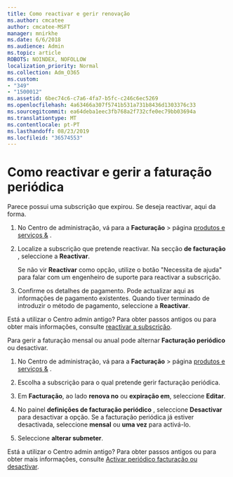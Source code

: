 ```yaml
---
title: Como reactivar e gerir renovação
ms.author: cmcatee
author: cmcatee-MSFT
manager: mnirkhe
ms.date: 6/6/2018
ms.audience: Admin
ms.topic: article
ROBOTS: NOINDEX, NOFOLLOW
localization_priority: Normal
ms.collection: Adm_O365
ms.custom:
- "349"
- "1500012"
ms.assetid: 6bec74c6-c7a6-4fa7-b5fc-c246c6ec5269
ms.openlocfilehash: 4a63466a307f5741b531a731b8436d1303376c33
ms.sourcegitcommit: ea64deba1eec3fb768a2f732cfe0ec79bb03694a
ms.translationtype: MT
ms.contentlocale: pt-PT
ms.lasthandoff: 08/23/2019
ms.locfileid: "36574553"
---
```

# <a name="how-to-reactivate-and-manage-recurring-billing"></a>Como reactivar e gerir a faturação periódica

Parece possui uma subscrição que expirou. Se deseja reactivar, aqui da forma.
  
1. No Centro de administração, vá para a **Facturação** \> página [produtos e serviços &](https://go.microsoft.com/fwlink/p/?linkid=842054) .

2. Localize a subscrição que pretende reactivar. Na secção **de facturação** , seleccione a **Reactivar**.

    Se não vir **Reactivar** como opção, utilize o botão "Necessita de ajuda" para falar com um engenheiro de suporte para reactivar a subscrição.

3. Confirme os detalhes de pagamento. Pode actualizar aqui as informações de pagamento existentes. Quando tiver terminado de introduzir o método de pagamento, seleccione a **Reactivar**.

Está a utilizar o Centro admin antigo? Para obter passos antigos ou para obter mais informações, consulte [reactivar a subscrição](https://docs.microsoft.com/en-us/office365/admin/subscriptions-and-billing/reactivate-your-subscription). 

Para gerir a faturação mensal ou anual pode alternar **Facturação periódico** ou desactivar.
  
1. No Centro de administração, vá para a **Facturação** \> página [produtos e serviços &](https://go.microsoft.com/fwlink/p/?linkid=842054) .

2. Escolha a subscrição para o qual pretende gerir facturação periódica.

3. Em **Facturação**, ao lado **renova no** ou **expiração em**, seleccione **Editar**.

4. No painel **definições de facturação periódico** , seleccione **Desactivar** para desactivar a opção. Se a facturação periódica já estiver desactivada, seleccione **mensal** ou **uma vez** para activá-lo.

5. Seleccione **alterar submeter**.

Está a utilizar o Centro admin antigo? Para obter passos antigos ou para obter mais informações, consulte [Activar periódico facturação ou desactivar](https://docs.microsoft.com/office365/admin/subscriptions-and-billing/renew-your-subscription#turn-recurring-billing-off-or-on).
